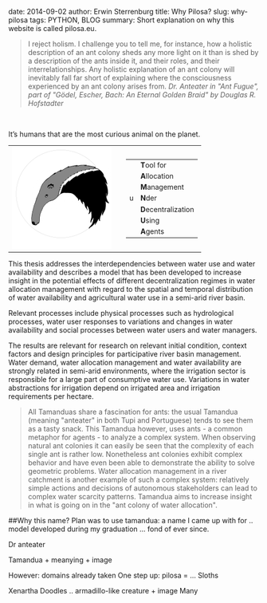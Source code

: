 date: 2014-09-02
author: Erwin Sterrenburg
title: Why Pilosa?
slug: why-pilosa
tags: PYTHON, BLOG
summary: Short explanation on why this website is called pilosa.eu.


> I reject holism. I challenge you to tell me, for instance, how a holistic
> description of an ant colony sheds any more light on it than is shed by a
> description of the ants inside it, and their roles, and their interrelationships.
> Any holistic explanation of an ant colony will inevitably fall far short of
> explaining where the consciousness experienced by an ant colony arises from.
> <cite>Dr. Anteater in "Ant Fugue", part of  "Gödel, Escher, Bach: An Eternal Golden Braid" by Douglas R. Hofstadter</cite>

<br>

It’s humans that are the most curious animal on the planet.


<table>
<tr>
<td><img src="/images/tamandua.png" alt="Tamandua" title="Wise and curious anteater" />&nbsp;&nbsp;&nbsp;&nbsp;</td>
<td>
    <table>
    <tr><td></td><td><b>T</b>ool for</td></tr>
    <tr><td></td><td><b>A</b>llocation</td></tr>
    <tr><td></td><td><b>M</b>anagement</td></tr>
    <tr><td>u</td><td><b>N</b>der </td></tr>
    <tr><td></td><td><b>D</b>ecentralization</td></tr>
    <tr><td></td><td><b>U</b>sing</td></tr>
    <tr><td></td><td><b>A</b>gents</td></tr>
    </table>
</td>
</tr>
</table>

This thesis addresses the interdependencies between water use and water
 availability and describes a model that has been developed to increase
 insight in the potential effects of different decentralization regimes
 in water allocation management with regard to the spatial and temporal
 distribution of water availability and agricultural water use in a
 semi-arid river basin.
 
 Relevant processes include physical processes such as hydrological processes,
 water user responses to variations and changes in water availability and social processes
 between water users and water managers.
 
 The results are relevant for research on relevant initial condition,
 context factors and design principles for participative river basin management.
 Water demand, water allocation management and water availability are strongly
 related in semi-arid environments, where the irrigation sector is responsible
 for a large part of consumptive water use. Variations in water abstractions
 for irrigation depend on irrigated area and irrigation requirements per hectare.


> All Tamanduas share a fascination for ants: the usual Tamandua (meaning
> "anteater" in both Tupi and Portuguese) tends to see them as a tasty
> snack. This Tamandua however, uses ants - a common metaphor for
> agents - to analyze a complex system. When observing natural ant
> colonies it can easily be seen that the complexity of each single ant is
> rather low. Nonetheless ant colonies exhibit complex behavior and have
> even been able to demonstrate the ability to solve geometric problems.
> Water allocation management in a river catchment is another example
> of such a complex system: relatively simple actions and decisions of
> autonomous stakeholders can lead to complex water scarcity patterns.
> Tamandua aims to increase insight in what is going on in the "ant colony
> of water allocation".

##Why this name?
Plan was to use tamandua:
a name I came up with for .. model developed during my graduation ... fond of ever since.

Dr anteater

Tamandua + meanying + image

However: domains already taken
One step up: pilosa = ...
Sloths

Xenartha
Doodles  .. armadillo-like creature + image
Many
